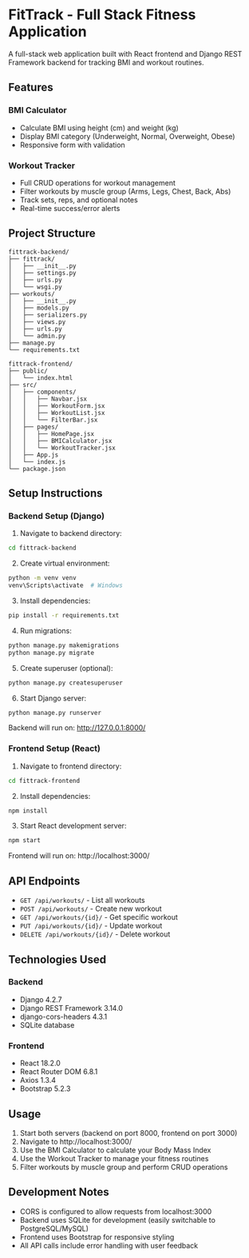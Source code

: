# FitTrack - Full Stack Fitness Application

A full-stack web application built with React frontend and Django REST Framework backend for tracking BMI and workout routines.

## Features

### BMI Calculator
- Calculate BMI using height (cm) and weight (kg)
- Display BMI category (Underweight, Normal, Overweight, Obese)
- Responsive form with validation

### Workout Tracker
- Full CRUD operations for workout management
- Filter workouts by muscle group (Arms, Legs, Chest, Back, Abs)
- Track sets, reps, and optional notes
- Real-time success/error alerts

## Project Structure

```
fittrack-backend/
├── fittrack/
│   ├── __init__.py
│   ├── settings.py
│   ├── urls.py
│   └── wsgi.py
├── workouts/
│   ├── __init__.py
│   ├── models.py
│   ├── serializers.py
│   ├── views.py
│   ├── urls.py
│   └── admin.py
├── manage.py
└── requirements.txt

fittrack-frontend/
├── public/
│   └── index.html
├── src/
│   ├── components/
│   │   ├── Navbar.jsx
│   │   ├── WorkoutForm.jsx
│   │   ├── WorkoutList.jsx
│   │   └── FilterBar.jsx
│   ├── pages/
│   │   ├── HomePage.jsx
│   │   ├── BMICalculator.jsx
│   │   └── WorkoutTracker.jsx
│   ├── App.js
│   └── index.js
└── package.json
```

## Setup Instructions

### Backend Setup (Django)

1. Navigate to backend directory:
```bash
cd fittrack-backend
```

2. Create virtual environment:
```bash
python -m venv venv
venv\Scripts\activate  # Windows
```

3. Install dependencies:
```bash
pip install -r requirements.txt
```

4. Run migrations:
```bash
python manage.py makemigrations
python manage.py migrate
```

5. Create superuser (optional):
```bash
python manage.py createsuperuser
```

6. Start Django server:
```bash
python manage.py runserver
```

Backend will run on: http://127.0.0.1:8000/

### Frontend Setup (React)

1. Navigate to frontend directory:
```bash
cd fittrack-frontend
```

2. Install dependencies:
```bash
npm install
```

3. Start React development server:
```bash
npm start
```

Frontend will run on: http://localhost:3000/

## API Endpoints

- `GET /api/workouts/` - List all workouts
- `POST /api/workouts/` - Create new workout
- `GET /api/workouts/{id}/` - Get specific workout
- `PUT /api/workouts/{id}/` - Update workout
- `DELETE /api/workouts/{id}/` - Delete workout

## Technologies Used

### Backend
- Django 4.2.7
- Django REST Framework 3.14.0
- django-cors-headers 4.3.1
- SQLite database

### Frontend
- React 18.2.0
- React Router DOM 6.8.1
- Axios 1.3.4
- Bootstrap 5.2.3

## Usage

1. Start both servers (backend on port 8000, frontend on port 3000)
2. Navigate to http://localhost:3000/
3. Use the BMI Calculator to calculate your Body Mass Index
4. Use the Workout Tracker to manage your fitness routines
5. Filter workouts by muscle group and perform CRUD operations

## Development Notes

- CORS is configured to allow requests from localhost:3000
- Backend uses SQLite for development (easily switchable to PostgreSQL/MySQL)
- Frontend uses Bootstrap for responsive styling
- All API calls include error handling with user feedback